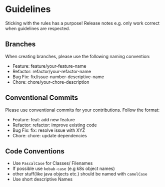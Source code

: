 
# Guidelines

Sticking with the rules has a purpose! Release notes e.g. only work correct when guidelines are respected.

## Branches

When creating branches, please use the following naming convention:

- Feature: feature/your-feature-name
- Refactor: refactor/your-refactor-name
- Bug Fix: fix/issue-number-descriptive-name
- Chore: chore/your-chore-description


## Conventional Commits
Please use conventional commits for your contributions. Follow the format:

- Feature: feat: add new feature
- Refactor: refactor: improve existing code
- Bug Fix: fix: resolve issue with XYZ
- Chore: chore: update dependencies   

## Code Conventions

- Use `PascalCase` for Classes/ Filenames
- If possible use  `kebab-case` (e.g k8s object names)
- other stuff(like java objects etc.) should be named with `camelCase`
- Use short descriptive Names


